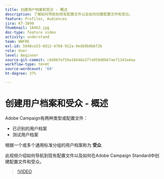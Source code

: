 ```yaml
---
title: 创建用户档案和受众 - 概述
description: 了解如何导航到现有配置文件以及如何创建配置文件和受众。
feature: Profiles, Audiences
jira: KT-3899
thumbnail: 18463.jpg
doc-type: feature video
activity: understand
team: WWFRE
exl-id: 5948ce53-0d12-4768-912a-9edb0b9b6f2b
role: User
level: Beginner
source-git-commit: c84867ef59a10448a377a959d0b67ae71343a4aa
workflow-type: tm+mt
source-wordcount: '69'
ht-degree: 37%

---
```


# 创建用户档案和受众 - 概述

Adobe Campaign有两种类型或配置文件：

* 已识别的用户档案
* 测试用户档案

根据一个或多个通用标准分组的用户档案称为 **受众**.

此视频介绍如何导航到现有配置文件以及如何在Adobe Campaign Standard中创建配置文件和受众。

>[!VIDEO](https://video.tv.adobe.com/v/18463/?quality=12&learn=on)
